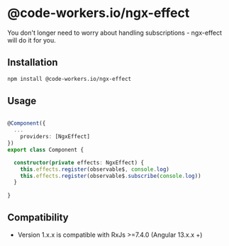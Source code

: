 # @code-workers.io/ngx-effect

You don't longer need to worry about handling subscriptions - ngx-effect will do it for you.

## Installation

```bash
npm install @code-workers.io/ngx-effect
```

## Usage

```typescript

@Component({
  ...
    providers: [NgxEffect]
})
export class Component {

  constructor(private effects: NgxEffect) {
    this.effects.register(observable$, console.log)
    this.effects.register(observable$.subscribe(console.log))
  }
  
}

```

## Compatibility
* Version 1.x.x is compatible with RxJs >=7.4.0 (Angular 13.x.x +)
